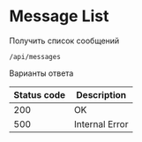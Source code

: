 Message List
===================

Получить список сообщений

```shell title="Method <span class='color-method'>GET</span>"
/api/messages
```

Варианты ответа

| Status code                          | Description    |
|--------------------------------------|----------------|
| <span class='color-200'>200</span>   | OK             |
| <span class='color-error'>500</span> | Internal Error |